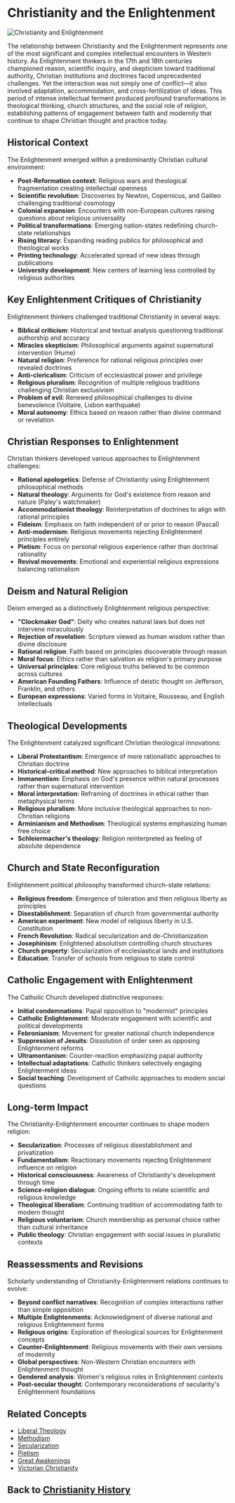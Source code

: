 # Christianity and the Enlightenment

![Christianity and Enlightenment](../../images/christianity_enlightenment.jpg)

The relationship between Christianity and the Enlightenment represents one of the most significant and complex intellectual encounters in Western history. As Enlightenment thinkers in the 17th and 18th centuries championed reason, scientific inquiry, and skepticism toward traditional authority, Christian institutions and doctrines faced unprecedented challenges. Yet the interaction was not simply one of conflict—it also involved adaptation, accommodation, and cross-fertilization of ideas. This period of intense intellectual ferment produced profound transformations in theological thinking, church structures, and the social role of religion, establishing patterns of engagement between faith and modernity that continue to shape Christian thought and practice today.

## Historical Context

The Enlightenment emerged within a predominantly Christian cultural environment:

- **Post-Reformation context**: Religious wars and theological fragmentation creating intellectual openness
- **Scientific revolution**: Discoveries by Newton, Copernicus, and Galileo challenging traditional cosmology
- **Colonial expansion**: Encounters with non-European cultures raising questions about religious universality
- **Political transformations**: Emerging nation-states redefining church-state relationships
- **Rising literacy**: Expanding reading publics for philosophical and theological works
- **Printing technology**: Accelerated spread of new ideas through publications
- **University development**: New centers of learning less controlled by religious authorities

## Key Enlightenment Critiques of Christianity

Enlightenment thinkers challenged traditional Christianity in several ways:

- **Biblical criticism**: Historical and textual analysis questioning traditional authorship and accuracy
- **Miracles skepticism**: Philosophical arguments against supernatural intervention (Hume)
- **Natural religion**: Preference for rational religious principles over revealed doctrines
- **Anti-clericalism**: Criticism of ecclesiastical power and privilege
- **Religious pluralism**: Recognition of multiple religious traditions challenging Christian exclusivism
- **Problem of evil**: Renewed philosophical challenges to divine benevolence (Voltaire, Lisbon earthquake)
- **Moral autonomy**: Ethics based on reason rather than divine command or revelation

## Christian Responses to Enlightenment

Christian thinkers developed various approaches to Enlightenment challenges:

- **Rational apologetics**: Defense of Christianity using Enlightenment philosophical methods
- **Natural theology**: Arguments for God's existence from reason and nature (Paley's watchmaker)
- **Accommodationist theology**: Reinterpretation of doctrines to align with rational principles
- **Fideism**: Emphasis on faith independent of or prior to reason (Pascal)
- **Anti-modernism**: Religious movements rejecting Enlightenment principles entirely
- **Pietism**: Focus on personal religious experience rather than doctrinal rationality
- **Revival movements**: Emotional and experiential religious expressions balancing rationalism

## Deism and Natural Religion

Deism emerged as a distinctively Enlightenment religious perspective:

- **"Clockmaker God"**: Deity who creates natural laws but does not intervene miraculously
- **Rejection of revelation**: Scripture viewed as human wisdom rather than divine disclosure
- **Rational religion**: Faith based on principles discoverable through reason
- **Moral focus**: Ethics rather than salvation as religion's primary purpose
- **Universal principles**: Core religious truths believed to be common across cultures
- **American Founding Fathers**: Influence of deistic thought on Jefferson, Franklin, and others
- **European expressions**: Varied forms in Voltaire, Rousseau, and English intellectuals

## Theological Developments

The Enlightenment catalyzed significant Christian theological innovations:

- **Liberal Protestantism**: Emergence of more rationalistic approaches to Christian doctrine
- **Historical-critical method**: New approaches to biblical interpretation
- **Immanentism**: Emphasis on God's presence within natural processes rather than supernatural intervention
- **Moral interpretation**: Reframing of doctrines in ethical rather than metaphysical terms
- **Religious pluralism**: More inclusive theological approaches to non-Christian religions
- **Arminianism and Methodism**: Theological systems emphasizing human free choice
- **Schleiermacher's theology**: Religion reinterpreted as feeling of absolute dependence

## Church and State Reconfiguration

Enlightenment political philosophy transformed church-state relations:

- **Religious freedom**: Emergence of toleration and then religious liberty as principles
- **Disestablishment**: Separation of church from governmental authority
- **American experiment**: New model of religious liberty in U.S. Constitution
- **French Revolution**: Radical secularization and de-Christianization
- **Josephinism**: Enlightened absolutism controlling church structures
- **Church property**: Secularization of ecclesiastical lands and institutions
- **Education**: Transfer of schools from religious to state control

## Catholic Engagement with Enlightenment

The Catholic Church developed distinctive responses:

- **Initial condemnations**: Papal opposition to "modernist" principles
- **Catholic Enlightenment**: Moderate engagement with scientific and political developments
- **Febronianism**: Movement for greater national church independence
- **Suppression of Jesuits**: Dissolution of order seen as opposing Enlightenment reforms
- **Ultramontanism**: Counter-reaction emphasizing papal authority
- **Intellectual adaptations**: Catholic thinkers selectively engaging Enlightenment ideas
- **Social teaching**: Development of Catholic approaches to modern social questions

## Long-term Impact

The Christianity-Enlightenment encounter continues to shape modern religion:

- **Secularization**: Processes of religious disestablishment and privatization
- **Fundamentalism**: Reactionary movements rejecting Enlightenment influence on religion
- **Historical consciousness**: Awareness of Christianity's development through time
- **Science-religion dialogue**: Ongoing efforts to relate scientific and religious knowledge
- **Theological liberalism**: Continuing tradition of accommodating faith to modern thought
- **Religious voluntarism**: Church membership as personal choice rather than cultural inheritance
- **Public theology**: Christian engagement with social issues in pluralistic contexts

## Reassessments and Revisions

Scholarly understanding of Christianity-Enlightenment relations continues to evolve:

- **Beyond conflict narratives**: Recognition of complex interactions rather than simple opposition
- **Multiple Enlightenments**: Acknowledgment of diverse national and religious Enlightenment forms
- **Religious origins**: Exploration of theological sources for Enlightenment concepts
- **Counter-Enlightenment**: Religious movements with their own versions of modernity
- **Global perspectives**: Non-Western Christian encounters with Enlightenment thought
- **Gendered analysis**: Women's religious roles in Enlightenment contexts
- **Post-secular thought**: Contemporary reconsiderations of secularity's Enlightenment foundations

## Related Concepts
- [Liberal Theology](./liberal_theology.md)
- [Methodism](./methodism.md)
- [Secularization](./secularization.md)
- [Pietism](./pietism.md)
- [Great Awakenings](./great_awakenings.md)
- [Victorian Christianity](./victorian_christianity.md)

## Back to [Christianity History](./README.md)
